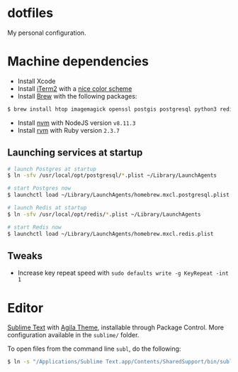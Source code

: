 dotfiles
========

My personal configuration.


Machine dependencies
====================

- Install Xcode
- Install [iTerm2](https://www.iterm2.com/) with a [nice color scheme](https://iterm2colorschemes.com/)
- Install [Brew](https://brew.sh/) with the following packages:

```bash
$ brew install htop imagemagick openssl postgis postgresql python3 redis
```

- Install [nvm](https://github.com/creationix/nvm#installation) with NodeJS version `v8.11.3`
- Install [rvm](https://rvm.io/rvm/install) with Ruby version `2.3.7`

Launching services at startup
-----------------------------

```bash
# launch Postgres at startup
$ ln -sfv /usr/local/opt/postgresql/*.plist ~/Library/LaunchAgents

# start Postgres now
$ launchctl load ~/Library/LaunchAgents/homebrew.mxcl.postgresql.plist

# launch Redis at startup
$ ln -sfv /usr/local/opt/redis/*.plist ~/Library/LaunchAgents

# start Redis now
$ launchctl load ~/Library/LaunchAgents/homebrew.mxcl.redis.plist
```

Tweaks
------

- Increase key repeat speed with `sudo defaults write -g KeyRepeat -int 1`

Editor
======

[Sublime Text](https://www.sublimetext.com/) with
[Agila Theme](https://packagecontrol.io/packages/Agila%20Theme), installable through Package Control.
More configuration available in the `sublime/` folder.

To open files from the command line `subl`, do the following:

```bash
$ ln -s "/Applications/Sublime Text.app/Contents/SharedSupport/bin/subl" /usr/local/bin/subl
```
